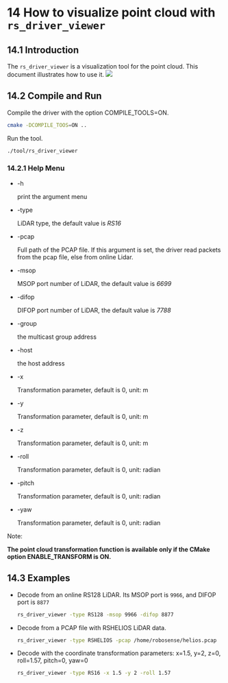 # 14 **How to visualize point cloud with `rs_driver_viewer`**



## 14.1 Introduction

The `rs_driver_viewer` is a visualization tool for the point cloud. This document illustrates how to use it.
![](./img/14_01_rs_driver_viewer_point_cloud.png)



## 14.2 Compile and Run

Compile the driver with the option COMPILE_TOOLS=ON. 

```bash
cmake -DCOMPILE_TOOS=ON ..
```

Run the tool.

```bash
./tool/rs_driver_viewer 
```

### 14.2.1 Help Menu

- -h

   print the argument menu 

- -type

   LiDAR type, the default value is *RS16*

- -pcap

   Full path of the PCAP file. If this argument is set, the driver read packets from the pcap file, else from online Lidar. 

- -msop

   MSOP port number of LiDAR, the default value is *6699*

- -difop

   DIFOP port number of LiDAR, the default value is *7788*
   
- -group

   the multicast group address

- -host

   the host address

- -x

   Transformation parameter, default is 0, unit: m

- -y

   Transformation parameter, default is 0, unit: m

- -z

   Transformation parameter, default is 0, unit: m

- -roll

   Transformation parameter, default is 0, unit: radian

- -pitch

   Transformation parameter, default is 0, unit: radian

- -yaw

   Transformation parameter, default is 0, unit: radian

Note:

**The point cloud transformation function is available only if the CMake option ENABLE_TRANSFORM is ON.**



## 14.3 Examples

- Decode from an online RS128 LiDAR. Its MSOP port is ```9966```, and DIFOP port is ```8877```

  ```bash
  rs_driver_viewer -type RS128 -msop 9966 -difop 8877 
  ```

- Decode from a PCAP file with RSHELIOS LiDAR data.

  ```bash
  rs_driver_viewer -type RSHELIOS -pcap /home/robosense/helios.pcap
  ```

- Decode with the coordinate transformation parameters: x=1.5, y=2, z=0, roll=1.57, pitch=0, yaw=0

  ```bash
  rs_driver_viewer -type RS16 -x 1.5 -y 2 -roll 1.57 
  ```

  


